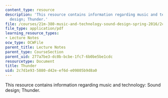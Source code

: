 ```yaml
---
content_type: resource
description: 'This resource contains information regarding music and technology: Sound
  design; Thunder.'
file: /courses/21m-380-music-and-technology-sound-design-spring-2016/2c7d1e935880d42eef6de09805b9d8a0_MIT21M_380S16_Lec24.pdf
file_type: application/pdf
learning_resource_types:
- Lecture Notes
ocw_type: OCWFile
parent_title: Lecture Notes
parent_type: CourseSection
parent_uid: 277a7be3-dc0b-bcbe-1fc7-6b0be5be1cdc
resourcetype: Document
title: Thunder
uid: 2c7d1e93-5880-d42e-ef6d-e09805b9d8a0
---
```

This resource contains information regarding music and technology: Sound design; Thunder.

